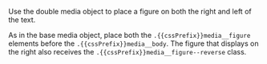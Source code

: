 Use the double media object to place a figure on both the right and left of the text. 

As in the base media object, place both the `.{{cssPrefix}}media__figure` elements before the `.{{cssPrefix}}media__body`. The figure that displays on the right also receives the `.{{cssPrefix}}media__figure--reverse` class.
